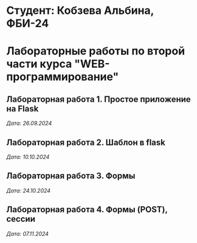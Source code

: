 # Студент: Кобзева Альбина, ФБИ-24

# Лабораторные работы по второй части курса "WEB-программирование"

## Лабораторная работа 1. Простое приложение на Flask

*Дата: 26.09.2024*

## Лабораторная работа 2. Шаблон в flask

*Дата: 10.10.2024*

## Лабораторная работа 3. Формы 

*Дата: 24.10.2024*

## Лабораторная работа 4. Формы (POST), сессии

*Дата: 07.11.2024*
